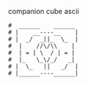 companion cube ascii 

```
#  ______    ______
# |    __----__    |
# |  _/  _||_  \_  |
#  |    //\/\\    |
#  | = | \  / | = |
#  |_   \_\/_/   _| 
# |  \_   ||   _/  |
# |______----______|

```
